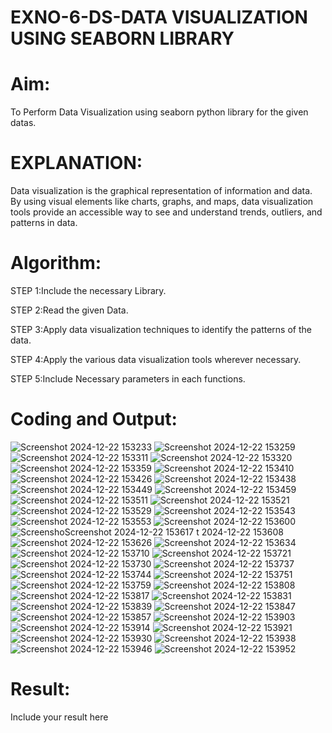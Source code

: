 # EXNO-6-DS-DATA VISUALIZATION USING SEABORN LIBRARY

# Aim:
  To Perform Data Visualization using seaborn python library for the given datas.

# EXPLANATION:
Data visualization is the graphical representation of information and data. By using visual elements like charts, graphs, and maps, data visualization tools provide an accessible way to see and understand trends, outliers, and patterns in data.

# Algorithm:
STEP 1:Include the necessary Library.

STEP 2:Read the given Data.

STEP 3:Apply data visualization techniques to identify the patterns of the data.

STEP 4:Apply the various data visualization tools wherever necessary.

STEP 5:Include Necessary parameters in each functions.

# Coding and Output:
![Screenshot 2024-12-22 153233](https://github.com/user-attachments/assets/b79e2d3d-f350-4628-bb18-7b4ad7b5d0a5)
![Screenshot 2024-12-22 153259](https://github.com/user-attachments/assets/f6383aa2-af1c-4bd8-a5ff-ca9368a44241)
![Screenshot 2024-12-22 153311](https://github.com/user-attachments/assets/88b6f1bf-b836-4946-8b9b-445312743835)
![Screenshot 2024-12-22 153320](https://github.com/user-attachments/assets/2d8ce4ac-d936-44ba-ab8d-d69f5fd43a94)
![Screenshot 2024-12-22 153359](https://github.com/user-attachments/assets/cf479f68-a4ff-4e66-957b-47b005119ec5)
![Screenshot 2024-12-22 153410](https://github.com/user-attachments/assets/07d24510-c449-4640-91fb-70e5b44c014e)
![Screenshot 2024-12-22 153426](https://github.com/user-attachments/assets/0fbe53c4-43f3-4e1a-b296-c4741f6f86c2)
![Screenshot 2024-12-22 153438](https://github.com/user-attachments/assets/571d2593-fa81-47b6-a39c-8431d5470e80)
![Screenshot 2024-12-22 153449](https://github.com/user-attachments/assets/c7b5a6ff-aa27-422e-8325-3fc0c13da830)
![Screenshot 2024-12-22 153459](https://github.com/user-attachments/assets/1324426b-002b-47bb-93ef-fb2f898fbfa9)
![Screenshot 2024-12-22 153511](https://github.com/user-attachments/assets/1712b2b0-6288-41cd-9e15-609a132221d8)
![Screenshot 2024-12-22 153521](https://github.com/user-attachments/assets/8d858679-f2f6-448d-bd6c-63e512511261)
![Screenshot 2024-12-22 153529](https://github.com/user-attachments/assets/c3e59487-e049-47fe-8b80-cfe8c6138a3b)
![Screenshot 2024-12-22 153543](https://github.com/user-attachments/assets/c15c1ade-f247-4d0c-86b5-4cf839d8a2bc)
![Screenshot 2024-12-22 153553](https://github.com/user-attachments/assets/3294215a-11be-4f6c-97a9-665d4dc8b4e3)
![Screenshot 2024-12-22 153600](https://github.com/user-attachments/assets/dca25e5f-ba25-49f4-ac13-cebc8eacb16b)
![Screensho![Screenshot 2024-12-22 153617](https://github.com/user-attachments/assets/10e50f5d-ffc0-4414-90ac-3ff5ecd44475)
t 2024-12-22 153608](https://github.com/user-attachments/assets/0619e364-c0ef-4a62-86bf-2e43e7832bfe)
![Screenshot 2024-12-22 153626](https://github.com/user-attachments/assets/d7d997ae-867d-459e-9035-766352badf40)
![Screenshot 2024-12-22 153634](https://github.com/user-attachments/assets/40f0fb48-8d0c-43ea-b500-a480c7d6cd3f)
![Screenshot 2024-12-22 153710](https://github.com/user-attachments/assets/c4be79f8-3661-45d4-9c39-3e94f12f508d)
![Screenshot 2024-12-22 153721](https://github.com/user-attachments/assets/374371ec-2a51-4bd5-9895-459dfca87663)
![Screenshot 2024-12-22 153730](https://github.com/user-attachments/assets/1679b5eb-d16d-4125-b12f-7130f3cf5689)
![Screenshot 2024-12-22 153737](https://github.com/user-attachments/assets/febb685e-a8d4-448d-aa59-97871c0927bf)
![Screenshot 2024-12-22 153744](https://github.com/user-attachments/assets/b279c824-2115-41f5-96a2-17e906c357d9)
![Screenshot 2024-12-22 153751](https://github.com/user-attachments/assets/d79c59ec-f370-49a4-b401-43345dc16b8e)
![Screenshot 2024-12-22 153759](https://github.com/user-attachments/assets/e78a1232-8771-4c74-9cfc-e712c8bbb322)
![Screenshot 2024-12-22 153808](https://github.com/user-attachments/assets/edfac600-99c4-41db-be16-e67c27bf1abc)
![Screenshot 2024-12-22 153817](https://github.com/user-attachments/assets/9849227a-8863-4547-b205-7bd3c4d83314)
![Screenshot 2024-12-22 153831](https://github.com/user-attachments/assets/9227bdd9-85d9-4b83-94b2-53c7807bb619)
![Screenshot 2024-12-22 153839](https://github.com/user-attachments/assets/58f33d93-8392-4c69-8a96-6e4b0f281284)
![Screenshot 2024-12-22 153847](https://github.com/user-attachments/assets/029d71f7-c5a6-4ff2-a0be-8a5cb3981c9a)
![Screenshot 2024-12-22 153857](https://github.com/user-attachments/assets/73f2587f-51ee-4d64-b24d-bc3d2ecba3fc)
![Screenshot 2024-12-22 153903](https://github.com/user-attachments/assets/b1df0f6c-1064-4b51-a815-f6a4dd592a6e)
![Screenshot 2024-12-22 153914](https://github.com/user-attachments/assets/b630f7d1-8833-4d3e-aa4d-a9f712dd38db)
![Screenshot 2024-12-22 153921](https://github.com/user-attachments/assets/0a96405a-2d6a-429d-a61d-b68fdbd3d794)
![Screenshot 2024-12-22 153930](https://github.com/user-attachments/assets/6d66c431-784f-46c2-a082-84f3d868e8f1)
![Screenshot 2024-12-22 153938](https://github.com/user-attachments/assets/aaa190d8-45e8-4418-ab02-b1654c96c9cf)
![Screenshot 2024-12-22 153946](https://github.com/user-attachments/assets/31c05d9a-76e9-41d6-b863-491d951a92d2)
![Screenshot 2024-12-22 153952](https://github.com/user-attachments/assets/77921bce-cc85-4275-9c4f-940e6313193d)

# Result:
 Include your result here
